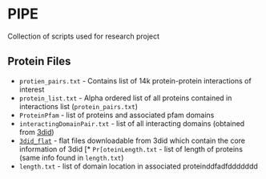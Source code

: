 # PIPE
Collection of scripts used for research project

## Protein Files
* `protien_pairs.txt` - Contains list of 14k protein-protein interactions of interest
* `protein_list.txt` - Alpha ordered list of all proteins contained in interactions list (`protein_pairs.txt`) 
* `ProteinPfam` - list of proteins and associated pfam domains
* `interactingDomainPair.txt` - list of all interacting domains (obtained from [3did](http://3did.irbbarcelona.org/))
* [`3did_flat`](http://3did.irbbarcelona.org/download/current/3did_flat.gz) - flat files downloadable from 3did which contain the core information of 3did
[* `Pr[oteinLength.txt` - list of length of proteins (same info found in `length.txt`)
* `length.txt` - list of domain location in associated proteinddfadfddddddd
